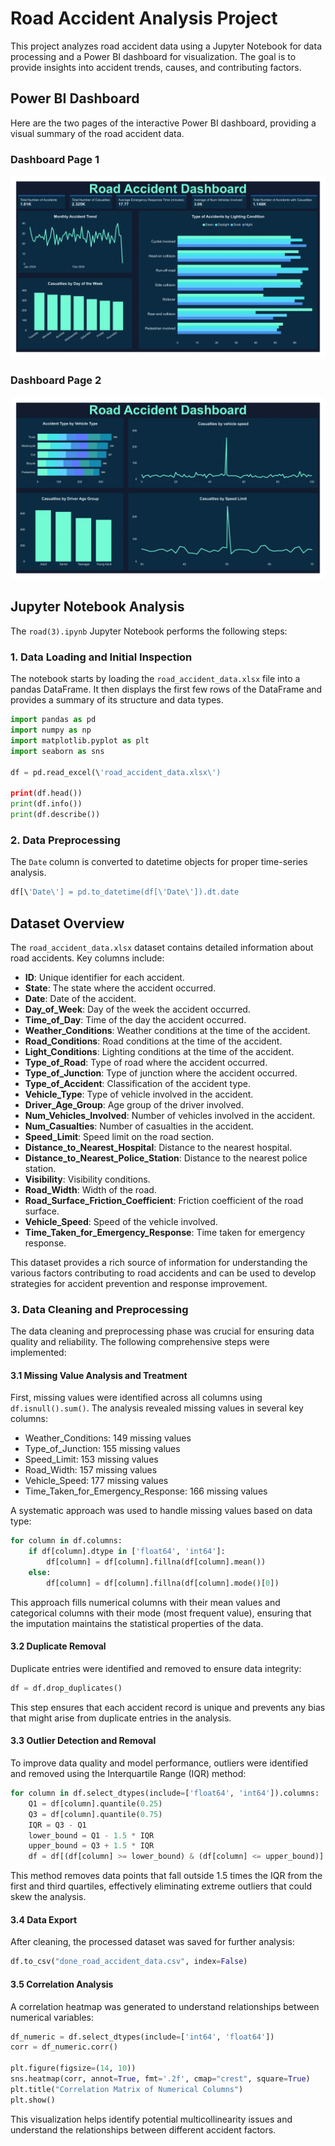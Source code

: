 # Road Accident Analysis Project

This project analyzes road accident data using a Jupyter Notebook for data processing and a Power BI dashboard for visualization. The goal is to provide insights into accident trends, causes, and contributing factors.

## Power BI Dashboard

Here are the two pages of the interactive Power BI dashboard, providing a visual summary of the road accident data.

### Dashboard Page 1

![Dashboard Page 1](https://github.com/aliisnetalive/Road-Accident-Analysis/blob/main/001.jpg?raw=true)

### Dashboard Page 2

![Dashboard Page 2](https://github.com/aliisnetalive/Road-Accident-Analysis/blob/main/002.jpg?raw=true)

## Jupyter Notebook Analysis

The `road(3).ipynb` Jupyter Notebook performs the following steps:

### 1. Data Loading and Initial Inspection

The notebook starts by loading the `road_accident_data.xlsx` file into a pandas DataFrame. It then displays the first few rows of the DataFrame and provides a summary of its structure and data types.

```python
import pandas as pd
import numpy as np
import matplotlib.pyplot as plt
import seaborn as sns

df = pd.read_excel(\'road_accident_data.xlsx\')

print(df.head())
print(df.info())
print(df.describe())
```

### 2. Data Preprocessing

The `Date` column is converted to datetime objects for proper time-series analysis.

```python
df[\'Date\'] = pd.to_datetime(df[\'Date\']).dt.date
```

## Dataset Overview

The `road_accident_data.xlsx` dataset contains detailed information about road accidents. Key columns include:

- **ID**: Unique identifier for each accident.
- **State**: The state where the accident occurred.
- **Date**: Date of the accident.
- **Day_of_Week**: Day of the week the accident occurred.
- **Time_of_Day**: Time of the day the accident occurred.
- **Weather_Conditions**: Weather conditions at the time of the accident.
- **Road_Conditions**: Road conditions at the time of the accident.
- **Light_Conditions**: Lighting conditions at the time of the accident.
- **Type_of_Road**: Type of road where the accident occurred.
- **Type_of_Junction**: Type of junction where the accident occurred.
- **Type_of_Accident**: Classification of the accident type.
- **Vehicle_Type**: Type of vehicle involved in the accident.
- **Driver_Age_Group**: Age group of the driver involved.
- **Num_Vehicles_Involved**: Number of vehicles involved in the accident.
- **Num_Casualties**: Number of casualties in the accident.
- **Speed_Limit**: Speed limit on the road section.
- **Distance_to_Nearest_Hospital**: Distance to the nearest hospital.
- **Distance_to_Nearest_Police_Station**: Distance to the nearest police station.
- **Visibility**: Visibility conditions.
- **Road_Width**: Width of the road.
- **Road_Surface_Friction_Coefficient**: Friction coefficient of the road surface.
- **Vehicle_Speed**: Speed of the vehicle involved.
- **Time_Taken_for_Emergency_Response**: Time taken for emergency response.

This dataset provides a rich source of information for understanding the various factors contributing to road accidents and can be used to develop strategies for accident prevention and response improvement.




### 3. Data Cleaning and Preprocessing

The data cleaning and preprocessing phase was crucial for ensuring data quality and reliability. The following comprehensive steps were implemented:

#### 3.1 Missing Value Analysis and Treatment

First, missing values were identified across all columns using `df.isnull().sum()`. The analysis revealed missing values in several key columns:
- Weather_Conditions: 149 missing values
- Type_of_Junction: 155 missing values  
- Speed_Limit: 153 missing values
- Road_Width: 157 missing values
- Vehicle_Speed: 177 missing values
- Time_Taken_for_Emergency_Response: 166 missing values

A systematic approach was used to handle missing values based on data type:

```python
for column in df.columns:
    if df[column].dtype in ['float64', 'int64']:
        df[column] = df[column].fillna(df[column].mean())
    else:
        df[column] = df[column].fillna(df[column].mode()[0])
```

This approach fills numerical columns with their mean values and categorical columns with their mode (most frequent value), ensuring that the imputation maintains the statistical properties of the data.

#### 3.2 Duplicate Removal

Duplicate entries were identified and removed to ensure data integrity:

```python
df = df.drop_duplicates()
```

This step ensures that each accident record is unique and prevents any bias that might arise from duplicate entries in the analysis.

#### 3.3 Outlier Detection and Removal

To improve data quality and model performance, outliers were identified and removed using the Interquartile Range (IQR) method:

```python
for column in df.select_dtypes(include=['float64', 'int64']).columns:
    Q1 = df[column].quantile(0.25)
    Q3 = df[column].quantile(0.75)
    IQR = Q3 - Q1
    lower_bound = Q1 - 1.5 * IQR
    upper_bound = Q3 + 1.5 * IQR
    df = df[(df[column] >= lower_bound) & (df[column] <= upper_bound)]
```

This method removes data points that fall outside 1.5 times the IQR from the first and third quartiles, effectively eliminating extreme outliers that could skew the analysis.

#### 3.4 Data Export

After cleaning, the processed dataset was saved for further analysis:

```python
df.to_csv("done_road_accident_data.csv", index=False)
```

#### 3.5 Correlation Analysis

A correlation heatmap was generated to understand relationships between numerical variables:

```python
df_numeric = df.select_dtypes(include=['int64', 'float64'])
corr = df_numeric.corr()

plt.figure(figsize=(14, 10))
sns.heatmap(corr, annot=True, fmt='.2f', cmap="crest", square=True)
plt.title("Correlation Matrix of Numerical Columns")
plt.show()
```

This visualization helps identify potential multicollinearity issues and understand the relationships between different accident factors.



